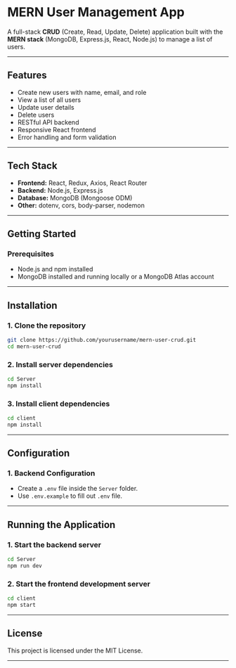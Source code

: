 # MERN User Management App

A full-stack **CRUD** (Create, Read, Update, Delete) application built with the **MERN stack** (MongoDB, Express.js, React, Node.js) to manage a list of users.

---

## Features

- Create new users with name, email, and role
- View a list of all users
- Update user details
- Delete users
- RESTful API backend
- Responsive React frontend
- Error handling and form validation

---

## Tech Stack

- **Frontend:** React, Redux, Axios, React Router
- **Backend:** Node.js, Express.js
- **Database:** MongoDB (Mongoose ODM)
- **Other:** dotenv, cors, body-parser, nodemon

---

## Getting Started

### Prerequisites

- Node.js and npm installed
- MongoDB installed and running locally or a MongoDB Atlas account

---

## Installation

### 1. Clone the repository

```bash
git clone https://github.com/yourusername/mern-user-crud.git
cd mern-user-crud
```

### 2. Install server dependencies

```bash
cd Server
npm install
```

### 3. Install client dependencies

```bash
cd client
npm install
```

---

## Configuration

### 1. Backend Configuration

- Create a `.env` file inside the `Server` folder.
- Use `.env.example` to fill out `.env` file.

---

## Running the Application

### 1. Start the backend server

```bash
cd Server
npm run dev
```
### 2. Start the frontend development server

```bash
cd client
npm start
```
---
## License

This project is licensed under the MIT License.

---
